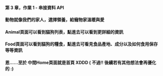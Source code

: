 #### 第 3 章，作業 1 - 串接資料 API
#### 動物就像我們的家人，選擇領養，給寵物家溫暖與愛
#### Animal頁面可以看到貓狗列表，點進去可以看到更詳細的資訊
#### Food頁面可以看到貓狗的糧食，點進去可看見食品產地、成分以及如何食用保存等等資訊
#### 恩......至於 中間Home頁面就是首頁 XDDD  ( 不過!! 後續若有其他想法會再優化的 :)
